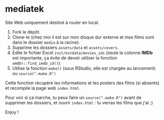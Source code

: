 # mediatek

Site Web uniquement destiné à rouler en local.

1. Fork le dépôt.
2. Clone-le (chez moi il est sur mon disque dur externe et mes films sont dans le dossier `media` à la racine).
3. Supprime les dossiers `assets/data` et `assets/covers`.
4. Edite le fichier Excel `inst/extdata/movies_ids` (seule la colonne **IMDb** est importante, ça évite de devoir utiliser la fonction `omdbr::find_imdb_id()`).
5. Utilise la fonction `make()` (sous RStudio, elle est chargée au lancement) ou `source(".make.R")`

Cette fonction récupère les informations et les posters des films (si absents) et recompile la page web `index.html`.

Pour voir si ça marche, tu peux faire un `source(".make.R")` avant de supprimer les dossiers, et ouvrir `index.html` : tu verras les films que j'ai ;)

Enjoy !
